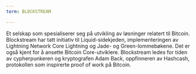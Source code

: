 ```yaml
---
term: BLOCKSTREAM

---
```

Et selskap som spesialiserer seg på utvikling av løsninger relatert til Bitcoin. Blockstream har tatt initiativ til Liquid-sidekjeden, implementeringen av Lightning Network Core Lightning og Jade- og Green-lommebøkene. Det er også kjent for å ansette Bitcoin Core-utviklere. Blockstream ledes for tiden av cypherpunkeren og kryptografen Adam Back, oppfinneren av Hashcash, protokollen som inspirerte proof of work på Bitcoin.